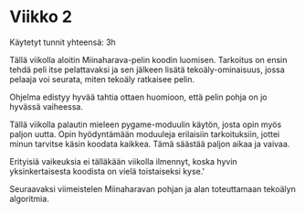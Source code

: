 # Viikko 2

Käytetyt tunnit yhteensä: 3h

Tällä viikolla aloitin Miinaharava-pelin koodin luomisen. Tarkoitus on ensin tehdä peli itse pelattavaksi ja sen jälkeen lisätä tekoäly-ominaisuus, jossa pelaaja voi seurata, miten tekoäly ratkaisee pelin.

Ohjelma edistyy hyvää tahtia ottaen huomioon, että pelin pohja on jo hyvässä vaiheessa.

Tällä viikolla palautin mieleen pygame-moduulin käytön, josta opin myös paljon uutta. Opin hyödyntämään moduuleja erilaisiin tarkoituksiin, jottei minun tarvitse käsin koodata kaikkea. Tämä säästää paljon aikaa ja vaivaa.

Erityisiä vaikeuksia ei tälläkään viikolla ilmennyt, koska hyvin yksinkertaisesta koodista on vielä toistaiseksi kyse.'

Seuraavaksi viimeistelen Miinaharavan pohjan ja alan toteuttamaan tekoälyn algoritmia.